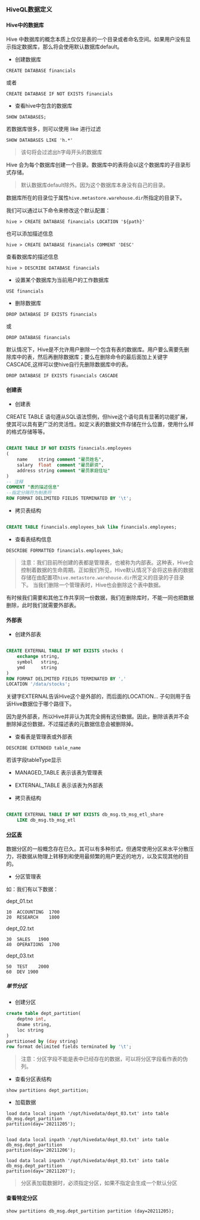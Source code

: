 ### HiveQL数据定义

#### Hive中的数据库
Hive 中数据库的概念本质上仅仅是表的一个目录或者命名空间。如果用户没有显示指定数据库，那么将会使用默认数据库default。

- 创建数据库

```
CREATE DATABASE financials
```

或者

```
CREATE DATABASE IF NOT EXISTS financials
```

- 查看hive中包含的数据库

```
SHOW DATABASES;
```

若数据库很多，则可以使用 like 进行过滤

```
SHOW DATABASES LIKE 'h.*'
```
> 该句将会过滤出h字母开头的数据库

Hive 会为每个数据库创建一个目录。数据库中的表将会以这个数据库的子目录形式存储。

> 默认数据库default除外。因为这个数据库本身没有自己的目录。


数据库所在的目录位于属性`hive.metastore.warehouse.dir`所指定的目录下。

我们可以通过以下命令来修改这个默认配置：
```
hive > CREATE DATABASE financials LOCATION '${path}'
```

也可以添加描述信息
```
hive > CREATE DATABASE financials COMMENT 'DESC'
```

查看数据库的描述信息
```
hive > DESCRIBE DATABASE financials
```

- 设置某个数据库为当前用户的工作数据库
```
USE financials
```

- 删除数据库

```
DROP DATABASE IF EXISTS financials
```
或
```
DROP DATABASE financials
```

默认情况下，Hive是不允许用户删除一个包含有表的数据库。用户要么需要先删除库中的表，然后再删除数据库；要么在删除命令的最后面加上关键字 CASCADE,这样可以使hive自行先删除数据库中的表。

```
DROP DATABASE IF EXISTS financials CASCADE
```

#### 创建表

- 创建表

CREATE TABLE 语句遵从SQL语法惯例，但hive这个语句具有显著的功能扩展，使其可以具有更广泛的灵活性。如定义表的数据文件存储在什么位置，使用什么样的格式存储等等。

```sql

CREATE TABLE IF NOT EXISTS financials.employees
(
    name    string comment "雇员姓名",
    salary  float  comment "雇员薪资",
    address string comment "雇员家庭住址"
)
-- 注释
COMMENT "表的描述信息"
--指定分隔符为制表符
ROW FORMAT DELIMITED FIELDS TERMINATED BY '\t';
```

- 拷贝表结构

```sql

CREATE TABLE financials.employees_bak like financials.employees;
```

- 查看表结构信息
```
DESCRIBE FORMATTED financials.employees_bak;
```

> 注意：我们目前所创建的表都是管理表，也被称为内部表。这种表，Hive会控制着数据的生命周期。正如我们所见，Hive默认情况下会将这些表的数据存储在由配置项`hive.metastore.warehouse.dir`所定义的目录的子目录下。
当我们删除一个管理表时，Hive也会删除这个表中数据。

有时候我们需要和其他工作共享同一份数据，我们在删除库时，不能一同也把数据删除，此时我们就需要外部表。


#### 外部表

- 创建外部表

```sql

CREATE EXTERNAL TABLE IF NOT EXISTS stocks (
    exchange string,
    symbol   string,
    ymd      string
)
ROW FORMAT DELIMITED FIELDS TERMINATED BY ','
LOCATION '/data/stocks';
```

关键字EXTERNAL告诉Hive这个是外部的，而后面的LOCATION... 子句则用于告诉Hive数据位于哪个路径下。

因为是外部表，所以Hive并非认为其完全拥有这份数据。因此，删除该表并不会删除掉这份数据，不过描述表的元数据信息会被删除掉。

- 查看表是管理表或外部表

```
DESCRIBE EXTENDED table_name
```

若该字段tableType显示
- MANAGED_TABLE 表示该表为管理表
- EXTERNAL_TABLE 表示该表为外部表


- 拷贝表结构

```sql

CREATE EXTERNAL TABLE IF NOT EXISTS db_msg.tb_msg_etl_share
    LIKE db_msg.tb_msg_etl
```

#### [分区表](https://juejin.cn/post/7040689938521653285)

数据分区的一般概念存在已久。其可以有多种形式，但通常使用分区来水平分散压力，将数据从物理上转移到和使用最频繁的用户更近的地方，以及实现其他的目的。

- 分区管理表

如：我们有以下数据：

dept_01.txt
```
10	ACCOUNTING	1700
20	RESEARCH	1800
```

dept_02.txt
```
30	SALES	1900
40	OPERATIONS	1700
```

dept_03.txt
```
50	TEST	2000
60	DEV	1900
```

##### 单节分区

- 创建分区

```sql
create table dept_partition(
    deptno int, 
    dname string, 
    loc string
)
partitioned by (day string)
row format delimited fields terminated by '\t';
```

> 注意：分区字段不能是表中已经存在的数据，可以将分区字段看作表的伪列。

- 查看分区表结构

```
show partitions dept_partition;
```

- 加载数据

```
load data local inpath '/opt/hivedata/dept_03.txt' into table db_msg.dept_partition
partition(day='20211205');


load data local inpath '/opt/hivedata/dept_03.txt' into table db_msg.dept_partition
partition(day='20211206');

load data local inpath '/opt/hivedata/dept_03.txt' into table db_msg.dept_partition
partition(day='20211207');
```

> 分区表加载数据时，必须指定分区，如果不指定会生成一个默认分区

#### 查看特定分区
```
show partitions db_msg.dept_partition partition (day=20211205);
```




















